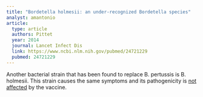 ```yaml
---
title: "Bordetella holmesii: an under-recognized Bordetella species"
analyst: amantonio
article:
  type: article
  authors: Pittet
  year: 2014
  journal: Lancet Infect Dis
  link: https://www.ncbi.nlm.nih.gov/pubmed/24721229
  pubmed: 24721229
---
```


Another bacterial strain that has been found to replace B. pertussis is B. holmesii. This strain causes the same symptoms and its pathogenicity is [not affected](https://wwwnc.cdc.gov/eid/article/18/11/11-1544_article) by the vaccine.

